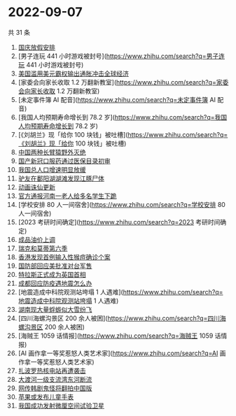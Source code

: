 # 2022-09-07

共 31 条

<!-- BEGIN -->
<!-- 最后更新时间 Wed Sep 07 2022 22:24:01 GMT+0800 (China Standard Time) -->

1. [国庆放假安排](https://www.zhihu.com/search?q=国庆放假安排)
1. [男子连玩 441 小时游戏被封号](https://www.zhihu.com/search?q=男子连玩 441 小时游戏被封号)
1. [美国滥用美元霸权输出通胀冲击全球经济](https://www.zhihu.com/search?q=美国滥用美元霸权输出通胀冲击全球经济)
1. [家委会向家长收取 1.2 万翻新教室](https://www.zhihu.com/search?q=家委会向家长收取 1.2 万翻新教室)
1. [未定事件簿 AI 配音](https://www.zhihu.com/search?q=未定事件簿 AI 配音)
1. [我国人均预期寿命增长到 78.2 岁](https://www.zhihu.com/search?q=我国人均预期寿命增长到 78.2 岁)
1. [《刘胡兰》现「给你 100 块钱」被吐槽](https://www.zhihu.com/search?q=《刘胡兰》现「给你 100 块钱」被吐槽)
1. [中国两种长臂猿野外灭绝](https://www.zhihu.com/search?q=中国两种长臂猿野外灭绝)
1. [国产新冠口服药通过医保目录初审](https://www.zhihu.com/search?q=国产新冠口服药通过医保目录初审)
1. [我国总人口增速明显放缓](https://www.zhihu.com/search?q=我国总人口增速明显放缓)
1. [驴友在鄱阳湖湖滩发现江豚尸体](https://www.zhihu.com/search?q=驴友在鄱阳湖湖滩发现江豚尸体)
1. [动画诛仙更新](https://www.zhihu.com/search?q=动画诛仙更新)
1. [官方通报河南一老人给多名学生下跪](https://www.zhihu.com/search?q=官方通报河南一老人给多名学生下跪)
1. [学校安排 80 人一间宿舍](https://www.zhihu.com/search?q=学校安排 80 人一间宿舍)
1. [2023 考研时间确定](https://www.zhihu.com/search?q=2023 考研时间确定)
1. [成品油价上调](https://www.zhihu.com/search?q=成品油价上调)
1. [瑞克和莫蒂第六季](https://www.zhihu.com/search?q=瑞克和莫蒂第六季)
1. [香港发现首例输入性猴痘确诊个案](https://www.zhihu.com/search?q=香港发现首例输入性猴痘确诊个案)
1. [国防部回应美批准对台军售](https://www.zhihu.com/search?q=国防部回应美批准对台军售)
1. [特拉斯正式成为英国首相](https://www.zhihu.com/search?q=特拉斯正式成为英国首相)
1. [成都回应防疫遇地震怎么办](https://www.zhihu.com/search?q=成都回应防疫遇地震怎么办)
1. [地震造成中科院观测站垮塌 1 人遇难](https://www.zhihu.com/search?q=地震造成中科院观测站垮塌 1 人遇难)
1. [湖南现大量蜉蝣似大雪纷飞](https://www.zhihu.com/search?q=湖南现大量蜉蝣似大雪纷飞)
1. [四川海螺沟景区 200 余人被困](https://www.zhihu.com/search?q=四川海螺沟景区 200 余人被困)
1. [海贼王 1059 话情报](https://www.zhihu.com/search?q=海贼王 1059 话情报)
1. [AI 画作拿一等奖惹怒人类艺术家](https://www.zhihu.com/search?q=AI 画作拿一等奖惹怒人类艺术家)
1. [扎波罗热核电站再遭袭击](https://www.zhihu.com/search?q=扎波罗热核电站再遭袭击)
1. [大渡河一级支流湾东河断流](https://www.zhihu.com/search?q=大渡河一级支流湾东河断流)
1. [网传韩剧鬼怪将翻拍中国版](https://www.zhihu.com/search?q=网传韩剧鬼怪将翻拍中国版)
1. [苹果或发布儿童手表](https://www.zhihu.com/search?q=苹果或发布儿童手表)
1. [我国成功发射微厘空间试验卫星](https://www.zhihu.com/search?q=我国成功发射微厘空间试验卫星)

<!-- END -->
